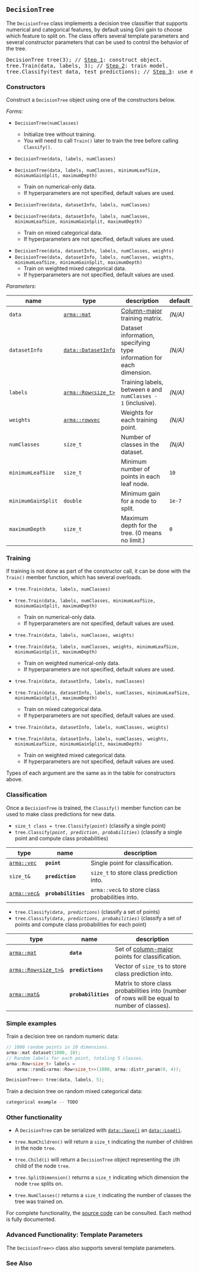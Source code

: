 ## `DecisionTree`

The `DecisionTree` class implements a decision tree classifier that supports
numerical and categorical features, by default using Gini gain to choose which
feature to split on.  The class offers several template parameters and several
constructor parameters that can be used to control the behavior of the tree.

<pre>
DecisionTree tree(3); <span class="pl-c">// <a href="#constructors">Step 1</a>: construct object.</span>
tree.Train(data, labels, 3); // <a href="#training">Step 2</a>: train model.
tree.Classify(test_data, test_predictions); // <a href="#classification">Step 3</a>: use model to classify points.
</pre>

### Constructors

Construct a `DecisionTree` object using one of the constructors below.

*Forms*:

 * `DecisionTree(numClasses)`
   - Initialize tree without training.
   - You will need to call `Train()` later to train the tree before calling
     `Classify()`.


 * `DecisionTree(data, labels, numClasses)`
 * `DecisionTree(data, labels, numClasses, minimumLeafSize, minimumGainSplit, maximumDepth)`
   - Train on numerical-only data.
   - If hyperparameters are not specified, default values are used.


 * `DecisionTree(data, datasetInfo, labels, numClasses)`
 * `DecisionTree(data, datasetInfo, labels, numClasses, minimumLeafSize, minimumGainSplit, maximumDepth)`
   - Train on mixed categorical data.
   - If hyperparameters are not specified, default values are used.


<!-- TODO: weighted numerical-only constructors -->

 * `DecisionTree(data, datasetInfo, labels, numClasses, weights)`
 * `DecisionTree(data, datasetInfo, labels, numClasses, weights, minimumLeafSize, minimumGainSplit, maximumDepth)`
   - Train on weighted mixed categorical data.
   - If hyperparameters are not specified, default values are used.

*Parameters*:

<!-- TODOs for table below:
    * better link for column-major matrices
    * better link for working with categorical data in straightforward terms
    * update matrices.md to include a section on labels and NormalizeLabels()
    * add a bit about instance weights in matrices.md
 -->
| **name** | **type** | **description** | **default** |
|----------|----------|-----------------|-------------|
| `data` | [`arma::mat`](../matrices.md) | [Column-major](../matrices.md) training matrix. | _(N/A)_ |
| `datasetInfo` | [`data::DatasetInfo`](../../tutorials/datasetmapper.md) | Dataset information, specifying type information for each dimension. | _(N/A)_ |
| `labels` | [`arma::Row<size_t>`]('../matrices.md') | Training labels, between `0` and `numClasses - 1` (inclusive). | _(N/A)_ |
| `weights` | [`arma::rowvec`]('../matrices.md') | Weights for each training point. | _(N/A)_ |
| `numClasses` | `size_t` | Number of classes in the dataset. | _(N/A)_ |
| `minimumLeafSize` | `size_t` | Minimum number of points in each leaf node. | `10` |
| `minimumGainSplit` | `double` | Minimum gain for a node to split. | `1e-7` |
| `maximumDepth` | `size_t` | Maximum depth for the tree. (0 means no limit.) | `0` |

### Training

If training is not done as part of the constructor call, it can be done with the
`Train()` member function, which has several overloads.

 * `tree.Train(data, labels, numClasses)`
 * `tree.Train(data, labels, numClasses, minimumLeafSize, minimumGainSplit, maximumDepth)`
   - Train on numerical-only data.
   - If hyperparameters are not specified, default values are used.

 * `tree.Train(data, labels, numClasses, weights)`
 * `tree.Train(data, labels, numClasses, weights, minimumLeafSize, minimumGainSplit, maximumDepth)`
   - Train on weighted numerical-only data.
   - If hyperparameters are not specified, default values are used.

 * `tree.Train(data, datasetInfo, labels, numClasses)`
 * `tree.Train(data, datasetInfo, labels, numClasses, minimumLeafSize, minimumGainSplit, maximumDepth)`
   - Train on mixed categorical data.
   - If hyperparameters are not specified, default values are used.

 * `tree.Train(data, datasetInfo, labels, numClasses, weights)`
 * `tree.Train(data, datasetInfo, labels, numClasses, weights, minimumLeafSize, minimumGainSplit, maximumDepth)`
   - Train on weighted mixed categorical data.
   - If hyperparameters are not specified, default values are used.

Types of each argument are the same as in the table for constructors above.

### Classification

Once a `DecisionTree` is trained, the `Classify()` member function can be used
to make class predictions for new data.

 * `size_t class = tree.Classify(`_`point`_`)` (classify a single point)
 * `tree.Classify(`_`point`_`, `_`prediction`_`, `_`probabilities`_`)` (classify a single point and compute class probabilities)

| **type** | **name** | **description** |
|----------|----------|-----------------|
| [`arma::vec`](../matrices.md) | **`point`** | Single point for classification. |
| `size_t&` | **`prediction`** | `size_t` to store class prediction into. |
| [`arma::vec&`](../matrices.md) | **`probabilities`** | `arma::vec&` to store class probabilities into. |

 * `tree.Classify(`_`data`_`, `_`predictions`_`)` (classify a set of points)
 * `tree.Classify(`_`data`_`, `_`predictions`_`, `_`probabilities`_`)` (classify a set of points and compute class probabilities for each point)

| **type** | **name** | **description** |
|----------|----------|-----------------|
| [`arma::mat`](../matrices.md) | **`data`** | Set of [column-major](../matrices.md) points for classification. |
| [`arma::Row<size_t>&`](../matrices.md) | **`predictions`** | Vector of `size_t`s to store class prediction into. |
| [`arma::mat&`](../matrices.md) | **`probabilities`** | Matrix to store class probabilities into (number of rows will be equal to number of classes). |

### Simple examples

Train a decision tree on random numeric data:

```c++
// 1000 random points in 10 dimensions.
arma::mat dataset(1000, 10);
// Random labels for each point, totaling 5 classes.
arma::Row<size_t> labels =
    arma::randi<arma::Row<size_t>>(1000, arma::distr_param(0, 4));

DecisionTree<> tree(data, labels, 5);
```

Train a decision tree on random mixed categorical data:

```c++
categorical example -- TODO
```

<!-- TODO: link to relevant examples in the examples repository -->

### Other functionality

<!-- TODO: we should point directly to the documentation of those functions -->
 * A `DecisionTree` can be serialized with [`data::Save()`](../formats.md) an
   [`data::Load()`](../formats.md).

 * `tree.NumChildren()` will return a `size_t` indicating the number of children
   in the node `tree`.

 * `tree.Child(i)` will return a `DecisionTree` object representing the `i`th
   child of the node `tree`.

 * `tree.SplitDimension()` returns a `size_t` indicating which dimension the
   node `tree` splits on.

 * `tree.NumClasses()` returns a `size_t` indicating the number of classes the
   tree was trained on.

For complete functionality, the [source
code](/src/mlpack/methods/decision_tree/decision_tree.hpp) can be consulted.
Each method is fully documented.

### Advanced Functionality: Template Parameters

The `DecisionTree<>` class also supports several template parameters.

<!-- TODO: this section -->

### See Also
